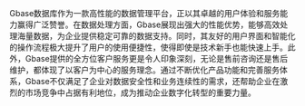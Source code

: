 Gbase数据库作为一款高性能的数据管理平台，正以其卓越的用户体验和服务能力赢得广泛赞誉。在数据处理方面，Gbase展现出强大的性能优势，能够高效处理海量数据，为企业提供稳定可靠的数据支持。同时，其友好的用户界面和智能化的操作流程极大提升了用户的使用便捷性，使得即使是技术新手也能快速上手。此外，Gbase提供的全方位客户服务更是令人印象深刻，无论是售前咨询还是售后维护，都体现了以客户为中心的服务理念。通过不断优化产品功能和完善服务体系，Gbase不仅满足了企业对数据安全性和业务连续性的需求，还帮助企业在激烈的市场竞争中占据有利地位，成为推动企业数字化转型的重要力量。